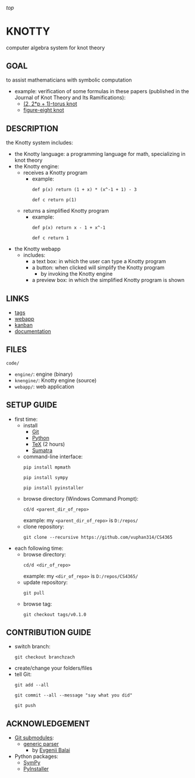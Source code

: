 <h6>top

# KNOTTY
computer algebra system for knot theory

## GOAL
to assist mathematicians with symbolic computation
- example: verification of some formulas in these papers
  (published in the Journal of Knot Theory and Its Ramifications):
  - [(2, 2*p + 1)-torus knot][paperTorus]
  - [figure-eight knot][paperFigure8]

## DESCRIPTION
the Knotty system includes:
- the Knotty language: a programming language for math,
  specializing in knot theory
- the Knotty engine:
  - receives a Knotty program
    - example:
      ```
      def p(x) return (1 + x) * (x^-1 + 1) - 3

      def c return p(1)

      ```
  - returns a simplified Knotty program
    - example:
      ```
      def p(x) return x - 1 + x^-1

      def c return 1

      ```
- the Knotty webapp
  - includes:
    - a text box: in which the user can type a Knotty program
    - a button: when clicked will simplify the Knotty program
      - by invoking the Knotty engine
    - a preview box: in which the simplified Knotty program is shown

## LINKS
- [tags][linkTags]
- [webapp][linkWebapp]
- [kanban][linkTrello]
- [documentation][linkOnedrive]

## FILES
`code/`
- `engine/`: engine (binary)
- `knengine/`: Knotty engine (source)
- `webapp/`: web application

## SETUP GUIDE
- first time:
  - install
    - [Git][gitDownload]
    - [Python][pythonDownload]
    - [TeX][texDownload] (2 hours)
    - [Sumatra][sumatraDownload]
  - command-line interface:
    ```
    pip install mpmath

    pip install sympy

    pip install pyinstaller

    ```
  - browse directory (Windows Command Prompt):
    ```
    cd/d <parent_dir_of_repo>

    ```
    example: my `<parent_dir_of_repo>` is `D:/repos/`
  - clone repository:
    ```
    git clone --recursive https://github.com/vuphan314/CS4365

    ```
- each following time:
  - browse directory:
    ```
    cd/d <dir_of_repo>

    ```
    example: my `<dir_of_repo>` is `D:/repos/CS4365/`
  - update repository:
    ```
    git pull

    ```
  - browse tag:
    ```
    git checkout tags/v0.1.0

    ```    

## CONTRIBUTION GUIDE
- switch branch:
  ```
  git checkout branchzach

  ```
- create/change your folders/files
- tell Git:
  ```
  git add --all

  git commit --all --message "say what you did"

  git push

  ```

## ACKNOWLEDGEMENT
- [Git submodules][gitmodules]:
  - [generic parser][genparserSpec]
    - by [Evgenii Balai][evgeniiGithub]
- Python packages:
  - [SymPy][sympyHome]
  - [PyInstaller][pyinstallerHome]

[paperTorus]:
http://www.math.ttu.edu/~rgelca/gs6.pdf
[paperFigure8]:
http://www.math.ttu.edu/~rgelca/jr5.pdf

[linkTags]:
https://github.com/vuphan314/CS4365/releases
[linkWebapp]:
http://99.64.48.184/
[linkTrello]:
https://trello.com/b/tCAfkInX
[linkOnedrive]:
https://1drv.ms/f/s!Asl14HFRStFKgZlSCNCMQ4qIWcOoIg

[gitDownload]:
https://git-scm.com/downloads
[pythonDownload]:
https://www.python.org/downloads/
[texDownload]:
https://www.tug.org/texlive/acquire-netinstall.html
[sumatraDownload]:
https://www.sumatrapdfreader.org/download-free-pdf-viewer.html

[gitmodules]:
https://github.com/vuphan314/CS4365/blob/master/.gitmodules
[genparserSpec]:
https://github.com/iensen/genparser/blob/master/docs/main/astgen.pdf
[evgeniiGithub]:
https://github.com/iensen

[sympyHome]:
http://www.sympy.org/en/index.html
[pyinstallerHome]:
http://www.pyinstaller.org/
